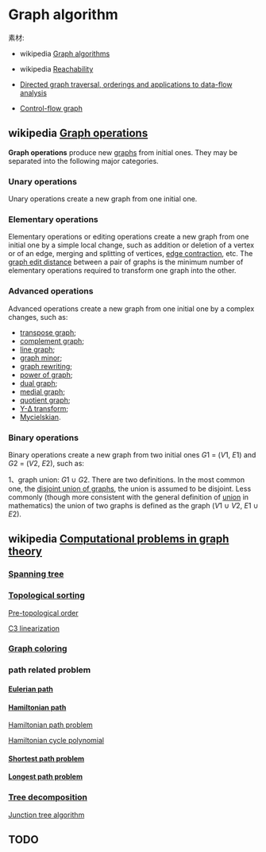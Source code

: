 # Graph algorithm

素材:

- wikipedia [Graph algorithms](https://en.wikipedia.org/wiki/Category:Graph_algorithms) 

- wikipedia [Reachability](https://en.wikipedia.org/wiki/Reachability) 

- [Directed graph traversal, orderings and applications to data-flow analysis](https://eli.thegreenplace.net/2015/directed-graph-traversal-orderings-and-applications-to-data-flow-analysis/)

- [Control-flow graph](https://en.wikipedia.org/wiki/Control-flow_graph)

  

## wikipedia [Graph operations](https://en.wikipedia.org/wiki/Graph_operations)

**Graph operations** produce new [graphs](https://en.wikipedia.org/wiki/Graph_(discrete_mathematics)) from initial ones. They may be separated into the following major categories.

### Unary operations

Unary operations create a new graph from one initial one.

### Elementary operations

Elementary operations or editing operations create a new graph from one initial one by a simple local change, such as addition or deletion of a vertex or of an edge, merging and splitting of vertices, [edge contraction](https://en.wikipedia.org/wiki/Edge_contraction), etc. The [graph edit distance](https://en.wikipedia.org/wiki/Graph_edit_distance) between a pair of graphs is the minimum number of elementary operations required to transform one graph into the other.

### Advanced operations

Advanced operations create a new graph from one initial one by a complex changes, such as:

- [transpose graph](https://en.wikipedia.org/wiki/Transpose_graph);
- [complement graph](https://en.wikipedia.org/wiki/Complement_graph);
- [line graph](https://en.wikipedia.org/wiki/Line_graph);
- [graph minor](https://en.wikipedia.org/wiki/Graph_minor);
- [graph rewriting](https://en.wikipedia.org/wiki/Graph_rewriting);
- [power of graph](https://en.wikipedia.org/wiki/Power_of_graph);
- [dual graph](https://en.wikipedia.org/wiki/Dual_graph);
- [medial graph](https://en.wikipedia.org/wiki/Medial_graph);
- [quotient graph](https://en.wikipedia.org/wiki/Quotient_graph);
- [Y-Δ transform](https://en.wikipedia.org/wiki/Y-Δ_transform);
- [Mycielskian](https://en.wikipedia.org/wiki/Mycielskian).



### Binary operations

Binary operations create a new graph from two initial ones *G*1 = (*V*1, *E*1) and *G*2 = (*V*2, *E*2), such as:

1、graph union: *G*1 ∪ *G*2. There are two definitions. In the most common one, the [disjoint union of graphs](https://en.wikipedia.org/wiki/Disjoint_union_of_graphs), the union is assumed to be disjoint. Less commonly (though more consistent with the general definition of [union](https://en.wikipedia.org/wiki/Union_(set_theory)) in mathematics) the union of two graphs is defined as the graph (*V*1 ∪ *V*2, *E*1 ∪ *E*2).



## wikipedia [Computational problems in graph theory](https://en.wikipedia.org/wiki/Category:Computational_problems_in_graph_theory)



### [Spanning tree](https://en.wikipedia.org/wiki/Spanning_tree)



### [Topological sorting](https://en.wikipedia.org/wiki/Topological_sorting)

[Pre-topological order](https://en.wikipedia.org/wiki/Pre-topological_order)

[C3 linearization](https://en.wikipedia.org/wiki/C3_linearization)



### [Graph coloring](https://en.wikipedia.org/wiki/Graph_coloring)



### path related problem

#### [Eulerian path](https://en.wikipedia.org/wiki/Eulerian_path)



#### [Hamiltonian path](https://en.wikipedia.org/wiki/Hamiltonian_path)

[Hamiltonian path problem](https://en.wikipedia.org/wiki/Hamiltonian_path_problem)

[Hamiltonian cycle polynomial](https://en.wikipedia.org/wiki/Hamiltonian_cycle_polynomial)



#### [Shortest path problem](https://en.wikipedia.org/wiki/Shortest_path_problem)



#### [Longest path problem](https://en.wikipedia.org/wiki/Longest_path_problem)



### [Tree decomposition](https://en.wikipedia.org/wiki/Tree_decomposition)

[Junction tree algorithm](https://en.wikipedia.org/wiki/Junction_tree_algorithm)



## TODO

